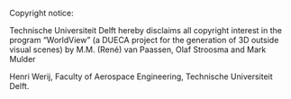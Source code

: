 Copyright notice:

Technische Universiteit Delft hereby disclaims all copyright interest
in the program “WorldView” (a DUECA project for the generation of 3D
outside visual scenes) by M.M. (René) van Paassen, Olaf Stroosma and
Mark Mulder

Henri Werij, Faculty of Aerospace Engineering, Technische Universiteit Delft.

